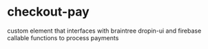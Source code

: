 # checkout-pay
custom element that interfaces with braintree dropin-ui and firebase callable functions to process payments
